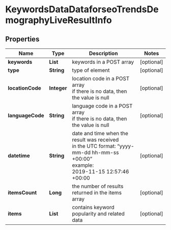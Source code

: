 # KeywordsDataDataforseoTrendsDemographyLiveResultInfo


## Properties

| Name | Type | Description | Notes |
|------------ | ------------- | ------------- | -------------|
**keywords** | **List<String>** | keywords in a POST array |[optional]|
**type** | **String** | type of element |[optional]|
**locationCode** | **Integer** | location code in a POST array<br>if there is no data, then the value is null |[optional]|
**languageCode** | **String** | language code in a POST array<br>if there is no data, then the value is null |[optional]|
**datetime** | **String** | date and time when the result was received<br>in the UTC format: “yyyy-mm-dd hh-mm-ss +00:00”<br>example:<br>2019-11-15 12:57:46 +00:00 |[optional]|
**itemsCount** | **Long** | the number of results returned in the items array |[optional]|
**items** | **List<DataforseoTrendsDemographyElementItem>** | contains keyword popularity and related data |[optional]|